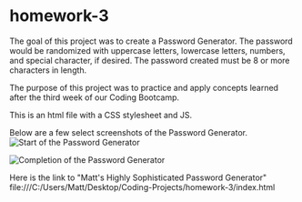 # homework-3
The goal of this project was to create a Password Generator.  The password would be randomized with uppercase letters, lowercase letters, numbers, and special character, if desired.  The password created must be 8 or more characters in length.

The purpose of this project was to practice and apply concepts learned after the third week of our Coding Bootcamp.

This is an html file with a CSS stylesheet and JS.

Below are a few select screenshots of the Password Generator.
![Start of the Password Generator](C:\Users\Matt\Desktop\Coding-Projects\homework-3\assets/Password-Generator.PNG)

![Completion of the Password Generator](C:\Users\Matt\Desktop\Coding-Projects\homework-3\assets/Completed-Password.PNG)

Here is the link to "Matt's Highly Sophisticated Password Generator"
file:///C:/Users/Matt/Desktop/Coding-Projects/homework-3/index.html 